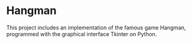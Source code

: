 # Hangman
This project includes an implementation of the famous game Hangman, programmed with the graphical interface Tkinter on Python.
